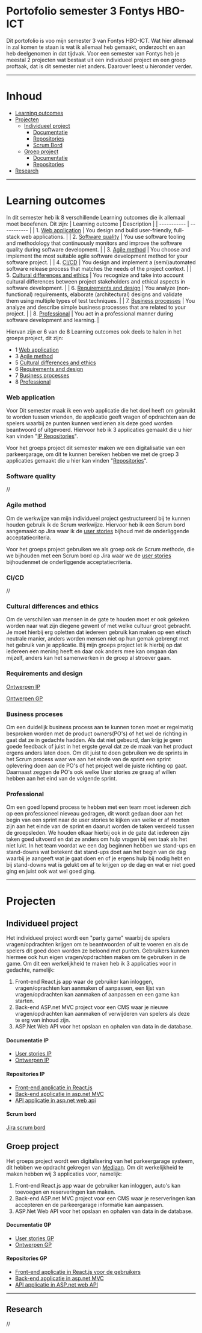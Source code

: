 # Portofolio semester 3 Fontys HBO-ICT
Dit portofolio is voo mijn semester 3 van Fontys HBO-ICT. Wat hier allemaal in zal komen te staan is wat ik allemaal heb gemaakt, onderzocht en aan heb deelgenomen in dat tijdvak. 
Voor een semester van Fontys heb je meestal 2 projecten wat bestaat uit een individueel project en een groep proftaak, dat is dit semester niet anders. Daarover leest u hieronder verder.

--------------------------------------------------
# Inhoud
- [Learning outcomes](#learning-outcomes)
- [Projecten](#projecten)
    - [Individueel project](#individueel-project)
        - [Documentatie](#documentatie-ip)
        - [Repositories](#documentatie-ip)
        - [Scrum Bord](#scrum-bord)
    - [Groep project](#groep-project)
        - [Documentatie](#documentatie-gp)
        - [Repositories](#repositories-gp)
- [Research](#research)

--------------------------------------------------
# Learning outcomes 
In dit semester heb ik 8 verschillende Learning outcomes die ik allemaal moet beoefenen. Dit zijn:
| Learning outcome | Description |
| ----------- | ----------- |
| 1. [Web application](#web-application) | You design and build user-friendly, full-stack web applications. |
| 2. [Software quality](#software-quality) | You use software tooling and methodology that continuously monitors and improve the software quality during software development. |
| 3. [Agile method](#agile-method) | You choose and implement the most suitable agile software development method for your software project. |
| 4. [CI/CD](#cicd) | You design and implement a (semi)automated software release process that matches the needs of the project context. |
| 5. [Cultural differences and ethics](#cultural-differences-and-ethics) | You recognize and take into account cultural differences between project stakeholders and ethical aspects in software development. |
| 6. [Requirements and design](#requirements-and-design) | You analyze (non-functional) requirements, elaborate (architectural) designs and validate them using multiple types of test techniques. |
| 7. [Business processes](#business-proceses) | You analyze and describe simple business processes that are related to your project. |
| 8. [Professional](#professional) | You act in a professional manner during software development and learning. |

Hiervan zijn er 6 van de 8 Learning outcomes ook deels te halen in het groeps project, dit zijn: 
- 1 [Web application](#web-application)
- 3 [Agile method](#agile-method)
- 5 [Cultural differences and ethics](#cultural-differences-and-ethics)
- 6 [Requirements and design](#requirements-and-design)
- 7 [Business processes](#business-proceses)
- 8 [Professional](#professional)

### Web application
Voor Dit semester maak ik een web applicatie die het doel heeft om gebruikt te worden tussen vrienden, de applicatie geeft vragen of opdrachten aan de spelers waarbij ze punten kunnen verdienen als deze goed worden beantwoord of uitgevoerd.
Hiervoor heb ik 3 applicaties gemaakt die u hier kan vinden "[IP Repositories](#documentatie-ip)".

Voor het groeps project dit semester maken we een digitalisatie van een parkeergarage, om dit te kunnen bereiken hebben we met de groep 3 applicaties gemaakt die u hier kan vinden "[Repositories](#repositories-gp)".

### Software quality
//

### Agile method
Om de werkwijze van mijn individueel project gestructureerd bij te kunnen houden gebruik ik de Scrum werkwijze. Hiervoor heb ik een Scrum bord aangemaakt op Jira waar ik de [user stories](https://github.com/Espilonius/Portofolio-S3/Documentatie/User_Stories/Individueel) bijhoud met de onderliggende acceptatiecriteria.

Voor het groeps project gebruiken we als groep ook de Scrum methode, die we bijhouden met een Scrum bord op Jira waar we de [user stories](https://github.com/Espilonius/Portofolio-S3/Documentatie/User_Stories/Groep_Proftaak) bijhoudenmet de onderliggende acceptatiecriteria.

### CI/CD
//

### Cultural differences and ethics
Om de verschillen van mensen in de gate te houden moet er ook gekeken worden naar wat zijn diegene gewent of met welke cultuur groot gebracht. Je moet hierbij erg opletten dat iedereen gebruik kan maken op een etisch neutrale manier, anders worden mensen niet op hun gemak gebrengt met het gebruik van je applicatie.
Bij mijn groeps project let ik hierbij op dat iedereen een mening heeft en daar ook anders mee kan omgaan dan mijzelf, anders kan het samenwerken in de groep al stroever gaan.

### Requirements and design
[Ontwerpen IP](https://github.com/Espilonius/Portofolio-S3/blob/main/Documentatie/Ontwerpen/Individueel/Ontwerpen_IP.md)

[Ontwerpen GP](https://github.com/Espilonius/Portofolio-S3/blob/main/Documentatie/Ontwerpen/Groep_Proftaak/Ontwerpen_GP.md)

### Business proceses
Om een duidelijk business process aan te kunnen tonen moet er regelmatig besproken worden met de product owners(PO's) of het wel de richting in gaat dat ze in gedachte hadden. Als dat niet gebeurd, dan krijg je geen goede feedback of juist in het ergste geval dat ze de maak van het product ergens anders laten doen.
Om dit juist te doen gebruiken we de sprints in het Scrum process waar we aan het einde van de sprint een sprint oplevering doen aan de PO's of het project wel de juiste richting op gaat. Daarnaast zeggen de PO's ook welke User stories ze graag af willen hebben aan het eind van de volgende sprint.

### Professional
Om een goed lopend process te hebben met een team moet iedereen zich op een professioneel nieveau gedragen, dit wordt gedaan door aan het begin van een sprint naar de user stories te kijken van welke er af moeten zijn aan het einde van de sprint en daaruit worden de taken verdeeld tussen de groepsleden. We houden elkaar hierbij ook in de gate dat iedereen zijn taken goed uitvoerd en dat ze anders om hulp vragen bij een taak als het niet lukt. In het team voordat we een dag beginnen hebben we stand-ups en stand-downs wat betekent dat stand-ups doet aan het begin van de dag waarbij je aangeeft wat je gaat doen en of je ergens hulp bij nodig hebt en bij stand-downs wat is gelukt om af te krijgen op de dag en wat er niet goed ging en juist ook wat wel goed ging.

--------------------------------------------
# Projecten
## Individueel project
Het individueel project wordt een "party game" waarbij de spelers vragen/opdrachten krijgen om te beantwoorden of uit te voeren en als de spelers dit goed doen worden ze beloond met punten. Gebruikers kunnen hiermee ook hun eigen vragen/opdrachten maken om te gebruiken in de game. Om dit een werkelijkheid te maken heb ik 3 applicaties voor in gedachte, namelijk:
1. Front-end React.js app waar de gebruiker kan inloggen, vragen/oprachten kan aanmaken of aanpassen, een lijst van vragen/opdrachten kan aanmaken of aanpassen en een game kan starten.
2. Back-end ASP.net MVC project voor een CMS waar je nieuwe vragen/opdrachten kan aanmaken of verwijderen van spelers als deze te erg van inhoud zijn.
3. ASP.Net Web API voor het opslaan en ophalen van data in de database.

#### **Documentatie IP**
- [User stories IP](https://github.com/Espilonius/Portofolio-S3/blob/main/Documentatie/User_Stories/Individueel/IP-Semester_3.md)
- [Ontwerpen IP](https://github.com/Espilonius/Portofolio-S3/blob/main/Documentatie/Ontwerpen/Individueel/Ontwerpen_IP.md)

#### **Repositories IP**
- [Front-end applicatie in React.js](https://github.com/Espilonius/front-end_PartyGame_S3)
- [Back-end applicatie in asp.net MVC](//)
- [API applicatie in asp.net web api](https://github.com/Espilonius/API_PartyGame_S3)

#### **Scrum bord**
[Jira scrum bord](https://s3-gp-groep2.atlassian.net/jira/software/projects/SP/boards/2)

## Groep project
Het groeps project wordt een digitalisering van het parkeergarage systeem, dit hebben we opdracht gekregen van [Mediaan](https://mediaan.com/nl). Om dit werkelijkheid te maken hebben wij 3 applicaties voor, namelijk:
1. Front-end React.js app waar de gebruiker kan inloggen, auto's kan toevoegen en reserveringen kan maken.
2. Back-end ASP.net MVC project voor een CMS waar je reserveringen kan accepteren en de parkeergarage informatie kan aanpassen.
3. ASP.Net Web API voor het opslaan en ophalen van data in de database.

#### **Documentatie GP**
- [User stories GP](https://github.com/Espilonius/Portofolio-S3/blob/main/Documentatie/User_Stories/Groep_Proftaak/GP-Semester_3.md)
- [Ontwerpen GP](https://github.com/Espilonius/Portofolio-S3/blob/main/Documentatie/Ontwerpen/Groep_Proftaak/Ontwerpen_GP.md)

#### **Repositories GP**
- [Front-end applicatie in React.js voor de gebruikers](https://github.com/ParKings-inc/proftaak_s3_front-end)
- [Back-end applicatie in asp.net MVC](https://github.com/davey2206/Proftaak_S3_CMS)
- [API applicatie in ASP.net web API](https://github.com/ParKings-inc/Proftaak_S3_API)

-------------------------------------------------------
## Research
//